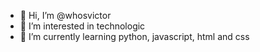 - 👋 Hi, I’m @whosvictor
- 👀 I’m interested in technologic
- 🌱 I’m currently learning python, javascript, html and css

<!---
whosvictor/whosvictor is a ✨ special ✨ repository because its `README.md` (this file) appears on your GitHub profile.
You can click the Preview link to take a look at your changes.
--->
